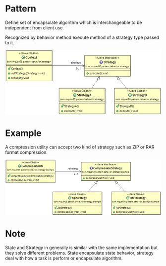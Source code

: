# Pattern
Define set of encapsulate algorithm which is interchangeable to be independent from client use.

Recognized by behavior method execute method of a strategy type passed to it.

![](../src/main/resources/com/mquan86/pattern/behavior/strategy/StrategyDiagram.png)
# Example
A compression utility can accept two kind of strategy such as ZIP or RAR format compression.

![](../src/main/resources/com/mquan86/pattern/behavior/strategy/example/StrategyDiagram.png)

# Note
State and Strategy in generally is similar with the same implementation but they solve different problems. State encapsulate state behavior, strategy deal with how a task is perform or encapsulate algorithm.